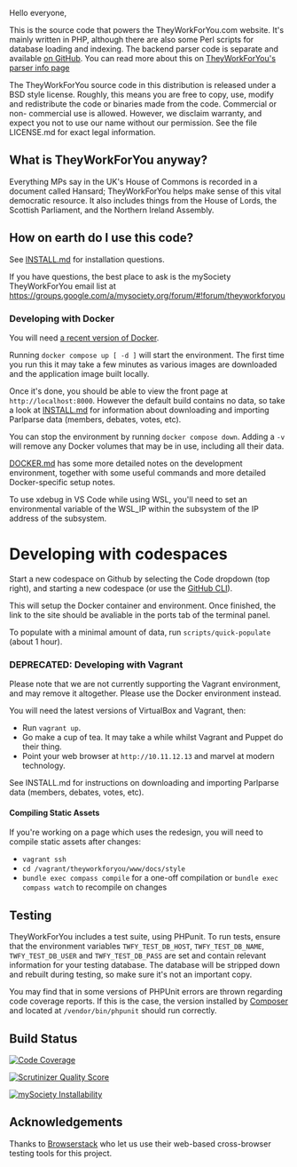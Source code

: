 Hello everyone,

This is the source code that powers the TheyWorkForYou.com website. It's
mainly written in PHP, although there are also some Perl scripts for database
loading and indexing. The backend parser code is separate and available
[on GitHub](https://github.com/mysociety/parlparse). You can read more about this
on [TheyWorkForYou's parser info page](http://parser.theyworkforyou.com/parser.html)

The TheyWorkForYou source code in this distribution is released under a BSD
style license. Roughly, this means you are free to copy, use, modify and
redistribute the code or binaries made from the code. Commercial or non-
commercial use is allowed. However, we disclaim warranty, and expect you not to
use our name without our permission. See the file LICENSE.md for exact legal
information.

## What is TheyWorkForYou anyway?

Everything MPs say in the UK's House of Commons is recorded in a document
called Hansard; TheyWorkForYou helps make sense of this vital democratic
resource. It also includes things from the House of Lords, the Scottish
Parliament, and the Northern Ireland Assembly.

## How on earth do I use this code?

See [INSTALL.md](INSTALL.md) for installation questions.

If you have questions, the best place to ask is the mySociety TheyWorkForYou
email list at
https://groups.google.com/a/mysociety.org/forum/#!forum/theyworkforyou

### Developing with Docker

You will need [a recent version of Docker](https://www.docker.com/products/docker-desktop).

Running `docker compose up [ -d ]` will start the environment. The first time you run this it may
take a few minutes as various images are downloaded and the application image built locally.

Once it's done, you should be able to view the front page at `http://localhost:8000`. However
the default build contains no data, so take a look at [INSTALL.md](INSTALL.md) for information
about downloading and importing Parlparse data (members, debates, votes, etc).

You can stop the environment by running `docker compose down`. Adding a `-v` will remove any
Docker volumes that may be in use, including all their data.

[DOCKER.md](DOCKER.md) has some more detailed notes on the development environment, together
with some useful commands and more detailed Docker-specific setup notes.

To use xdebug in VS Code while using WSL, you'll need to set an environmental variable of the WSL_IP within the subsystem of the IP address of the subsystem.
 
# Developing with codespaces

Start a new codespace on Github by selecting the Code dropdown (top right), and starting a new codespace (or use the [GitHub CLI](https://github.com/cli/cli)).

This will setup the Docker container and environment. Once finished, the link to the site should be avaliable in the ports tab of the terminal panel. 

To populate with a minimal amount of data, run `scripts/quick-populate` (about 1 hour).

### DEPRECATED: Developing with Vagrant

Please note that we are not currently supporting the Vagrant environment, and may remove it
altogether. Please use the Docker environment instead.

You will need the latest versions of VirtualBox and Vagrant, then:

* Run `vagrant up`.
* Go make a cup of tea. It may take a while whilst Vagrant and Puppet do their thing.
* Point your web browser at `http://10.11.12.13` and marvel at modern technology.

See INSTALL.md for instructions on downloading and importing Parlparse data (members, debates, votes, etc).


#### Compiling Static Assets

If you're working on a page which uses the redesign, you will need to compile
static assets after changes:

* `vagrant ssh`
* `cd /vagrant/theyworkforyou/www/docs/style`
* `bundle exec compass compile` for a one-off compilation or `bundle exec compass watch` to recompile on changes

## Testing

TheyWorkForYou includes a test suite, using PHPunit. To run tests, ensure that
the environment variables `TWFY_TEST_DB_HOST`, `TWFY_TEST_DB_NAME`,
`TWFY_TEST_DB_USER` and `TWFY_TEST_DB_PASS` are set and contain relevant
information for your testing database. The database will be stripped down and
rebuilt during testing, so make sure it's not an important copy.

You may find that in some versions of PHPUnit errors are thrown regarding code
coverage reports. If this is the case, the version installed by [Composer](http://getcomposer.org/)
and located at `/vendor/bin/phpunit` should run correctly.

## Build Status

[![Code Coverage](https://img.shields.io/scrutinizer/coverage/g/mysociety/theyworkforyou.svg)](https://scrutinizer-ci.com/g/mysociety/theyworkforyou/)

[![Scrutinizer Quality Score](https://img.shields.io/scrutinizer/g/mysociety/theyworkforyou.svg)](https://scrutinizer-ci.com/g/mysociety/theyworkforyou/)

[![mySociety Installability](http://img.shields.io/badge/installability-bronze-8c7853.svg)](http://mysociety.github.io/installation-standards.html)

## Acknowledgements

Thanks to [Browserstack](https://www.browserstack.com/) who let us use their
web-based cross-browser testing tools for this project.
